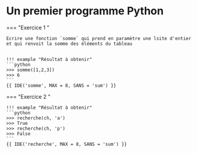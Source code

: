 # Un premier programme Python

=== "Exercice 1 "

    Ecrire une fonction `somme` qui prend en paramètre une lsite d'entier et qui renvoit la somme des éléments du tableau


    !!! example "Résultat à obtenir"
    ```python
    >>> somme([1,2,3])
    >>> 6   
    ```
    {{ IDE('somme', MAX = 8, SANS = 'sum') }}

=== "Exercice 2 "

    !!! example "Résultat à obtenir"
    ```python
    >>> recherche(ch, 'a')
    >>> True
    >>> recherche(ch, 'p')
    >>> False
    ```
    {{ IDE('recherche', MAX = 8, SANS = 'sum') }}

